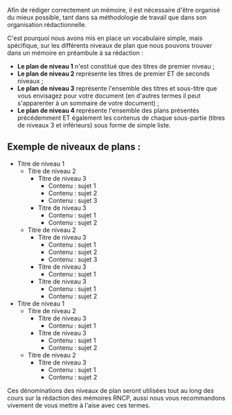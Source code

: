 Afin de rédiger correctement un mémoire, il est nécessaire d'être organisé du mieux possible, tant dans sa méthodologie de travail que dans son organisation rédactionnelle.

C'est pourquoi nous avons mis en place un vocabulaire simple, mais spécifique, sur les différents niveaux de plan que nous pouvons trouver dans un mémoire en préambule à sa rédaction : 

- **Le plan de niveau 1** n'est constitué que des titres de premier niveau ;
- **Le plan de niveau 2** représente les titres de premier ET de seconds niveaux ;
- **Le plan de niveau 3** représente l'ensemble des titres et sous-titre que vous envisagez pour votre document (en d'autres termes il peut s'apparenter à un sommaire de votre document) ;
- **Le plan de niveau 4** représente l'ensemble des plans présentés précédemment ET également les contenus de chaque sous-partie (titres de niveaux 3 et inférieurs) sous forme de simple liste.

## Exemple de niveaux de plans : 

- Titre de niveau 1
    - Titre de niveau 2
        - Titre de niveau 3
            - Contenu : sujet 1
            - Contenu : sujet 2
            - Contenu : sujet 3
        - Titre de niveau 3
            - Contenu : sujet 1
            - Contenu : sujet 2
    - Titre de niveau 2
        - Titre de niveau 3
            - Contenu : sujet 1
            - Contenu : sujet 2
            - Contenu : sujet 3
        - Titre de niveau 3
            - Contenu : sujet 1
        - Titre de niveau 3
            - Contenu : sujet 1
            - Contenu : sujet 2
- Titre de niveau 1
    - Titre de niveau 2
        - Titre de niveau 3
            - Contenu : sujet 1
        - Titre de niveau 3
            - Contenu : sujet 1
            - Contenu : sujet 2
    - Titre de niveau 2
        - Titre de niveau 3
            - Contenu : sujet 1
            - Contenu : sujet 2

Ces dénominations des niveaux de plan seront utilisées tout au long des cours sur la rédaction des mémoires RNCP, aussi nous vous recommandons vivement de vous mettre à l'aise avec ces termes.
